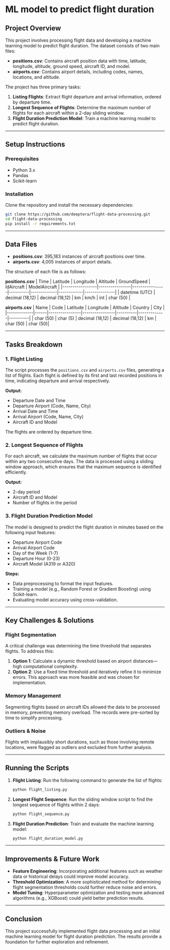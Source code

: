 
# ML model to predict flight duration

## Project Overview

This project involves processing flight data and developing a machine learning model to predict flight duration. The dataset consists of two main files:
- **positions.csv**: Contains aircraft position data with time, latitude, longitude, altitude, ground speed, aircraft ID, and model.
- **airports.csv**: Contains airport details, including codes, names, locations, and altitude.

The project has three primary tasks:
1. **Listing Flights**: Extract flight departure and arrival information, ordered by departure time.
2. **Longest Sequence of Flights**: Determine the maximum number of flights for each aircraft within a 2-day sliding window.
3. **Flight Duration Prediction Model**: Train a machine learning model to predict flight duration.

---

## Setup Instructions

### Prerequisites
- Python 3.x
- Pandas
- Scikit-learn

### Installation

Clone the repository and install the necessary dependencies:

```bash
git clone https://github.com/deeptera/flight-data-processing.git
cd flight-data-processing
pip install -r requirements.txt
```

---

## Data Files

- **positions.csv**: 395,183 instances of aircraft positions over time.
- **airports.csv**: 4,005 instances of airport details.

The structure of each file is as follows:

**positions.csv**
| Time            | Latitude       | Longitude      | Altitude | GroundSpeed | IdAircraft | ModelAircraft |
|-----------------|----------------|----------------|----------|-------------|------------|---------------|
| datetime (UTC)  | decimal (18,12) | decimal (18,12) | km       | km/h        | int        | char (50)     |

**airports.csv**
| Name        | Code | Latitude       | Longitude      | Altitude | Country     | City     |
|-------------|------|----------------|----------------|----------|-------------|----------|
| char (50)   | char (5) | decimal (18,12) | decimal (18,12) | km       | char (50)   | char (50)|

---

## Tasks Breakdown

### 1. Flight Listing
The script processes the `positions.csv` and `airports.csv` files, generating a list of flights. Each flight is defined by its first and last recorded positions in time, indicating departure and arrival respectively.

**Output:**
- Departure Date and Time
- Departure Airport (Code, Name, City)
- Arrival Date and Time
- Arrival Airport (Code, Name, City)
- Aircraft ID and Model

The flights are ordered by departure time.

### 2. Longest Sequence of Flights
For each aircraft, we calculate the maximum number of flights that occur within any two consecutive days. The data is processed using a sliding window approach, which ensures that the maximum sequence is identified efficiently.

**Output:**
- 2-day period
- Aircraft ID and Model
- Number of flights in the period

### 3. Flight Duration Prediction Model
The model is designed to predict the flight duration in minutes based on the following input features:
- Departure Airport Code
- Arrival Airport Code
- Day of the Week (1-7)
- Departure Hour (0-23)
- Aircraft Model (A319 or A320)

**Steps:**
- Data preprocessing to format the input features.
- Training a model (e.g., Random Forest or Gradient Boosting) using Scikit-learn.
- Evaluating model accuracy using cross-validation.

---

## Key Challenges & Solutions

### Flight Segmentation
A critical challenge was determining the time threshold that separates flights. To address this:
1. **Option 1**: Calculate a dynamic threshold based on airport distances—high computational complexity.
2. **Option 2**: Use a fixed time threshold and iteratively refine it to minimize errors. This approach was more feasible and was chosen for implementation.

### Memory Management
Segmenting flights based on aircraft IDs allowed the data to be processed in memory, preventing memory overload. The records were pre-sorted by time to simplify processing.

### Outliers & Noise
Flights with implausibly short durations, such as those involving remote locations, were flagged as outliers and excluded from further analysis.

---

## Running the Scripts

1. **Flight Listing**: Run the following command to generate the list of flights:
    ```bash
    python flight_listing.py
    ```

2. **Longest Flight Sequence**: Run the sliding window script to find the longest sequence of flights within 2 days:
    ```bash
    python flight_sequence.py
    ```

3. **Flight Duration Prediction**: Train and evaluate the machine learning model:
    ```bash
    python flight_duration_model.py
    ```

---

## Improvements & Future Work

- **Feature Engineering**: Incorporating additional features such as weather data or historical delays could improve model accuracy.
- **Threshold Optimization**: A more sophisticated method for determining flight segmentation thresholds could further reduce noise and errors.
- **Model Tuning**: Hyperparameter optimization and testing more advanced algorithms (e.g., XGBoost) could yield better prediction results.

---

## Conclusion

This project successfully implemented flight data processing and an initial machine learning model for flight duration prediction. The results provide a foundation for further exploration and refinement.
